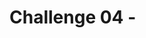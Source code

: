 # Challenge 04 - <Title of Challenge> - Coach's Guide 

[< Previous Solution](./Solution-03.md) - **[Home](./README.md)** - [Next Solution >](./Solution-05.md)

## Setup Steps
- Download the ml model from Fabric workspace
- Upload the model on azure machine learning studio
- Using postman, send the testing data to it to test it out.

## Notes & Guidance
- Go to your data science worksapce where all the notebooks are stored.
- That worksapce will have the ml model which you created in previous challenege
- Exporting a model from Fabric is easy--just tap the Download ML model version button in the UI.
-     ![picture alt](./image-10.png)
